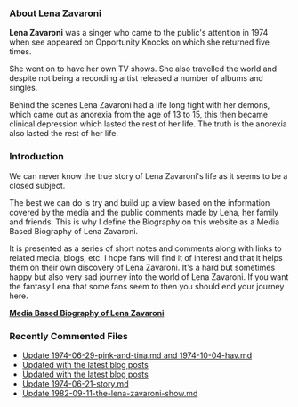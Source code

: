 ### About Lena Zavaroni

<p><strong>Lena Zavaroni</strong> was a singer who came to the public's attention in 1974 when see appeared on Opportunity Knocks on which she returned five times.</p>

<p>She went on to have her own TV shows. She also travelled the world and despite not being a recording artist released a number of albums and singles.</p>

<p>Behind the scenes Lena Zavaroni had a life long fight with her demons, which came out as anorexia from the age of 13 to 15, this then became clinical depression which lasted the rest of her life. The truth is the anorexia also lasted the rest of her life.</p>

### Introduction

<p>We can never know the true story of Lena Zavaroni's life as it seems to be a closed subject.</p>

<p>The best we can do is try and build up a view based on the information covered by the media and the public comments made by Lena, her family and friends. This is why I define the Biography on this website as a Media Based Biography of Lena Zavaroni.</p>

<p>It is presented as a series of short notes and comments along with links to related media, blogs, etc. I hope fans will find it of interest and that it helps them on their own discovery of Lena Zavaroni. It's a hard but sometimes happy but also very sad journey into the world of Lena Zavaroni. If you want the fantasy Lena that some fans seem to then you should end your journey here.</p>

<a href="https://fanzoflenazavaroni.github.io/biography/lena-zavaroni/"><strong>Media Based Biography of Lena Zavaroni</strong></a>

### Recently Commented Files

<!-- BLOG-POST-LIST:START -->
- [Update 1974-06-29-pink-and-tina.md and 1974-10-04-hav.md](https://github.com/FanzOfLenaZavaroni/fanzoflenazavaroni.github.io/commit/a20386ce52f4052d04b601b422f09921a74d4ca3)
- [Updated with the latest blog posts](https://github.com/FanzOfLenaZavaroni/fanzoflenazavaroni.github.io/commit/4c60a2c6da18ef11a5638f236a3b9942bd1e890b)
- [Updated with the latest blog posts](https://github.com/FanzOfLenaZavaroni/fanzoflenazavaroni.github.io/commit/5889c20534a22f3ccf021b478f29d2817232ab20)
- [Update 1974-06-21-story.md](https://github.com/FanzOfLenaZavaroni/fanzoflenazavaroni.github.io/commit/3d29611583379faa69b649b7143405e28acac4f7)
- [Update 1982-09-11-the-lena-zavaroni-show.md](https://github.com/FanzOfLenaZavaroni/fanzoflenazavaroni.github.io/commit/edcff2b30eb2dfb538ce4468d5116c9d3555ac31)
<!-- BLOG-POST-LIST:END -->
